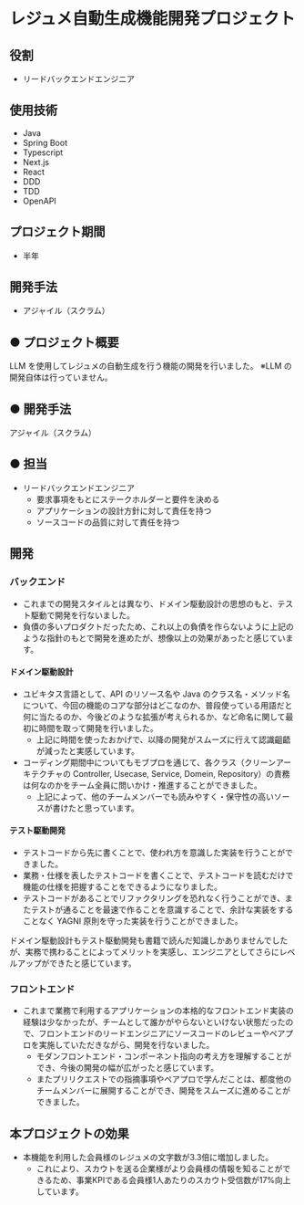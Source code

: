 # レジュメ自動生成機能開発プロジェクト

## 役割

- リードバックエンドエンジニア

## 使用技術

- Java
- Spring Boot
- Typescript
- Next.js
- React
- DDD
- TDD
- OpenAPI

## プロジェクト期間

- 半年

## 開発手法

- アジャイル（スクラム）

## ● プロジェクト概要

LLM を使用してレジュメの自動生成を行う機能の開発を行いました。
※LLM の開発自体は行っていません。

## ● 開発手法

アジャイル（スクラム）

## ● 担当

- リードバックエンドエンジニア
  - 要求事項をもとにステークホルダーと要件を決める
  - アプリケーションの設計方針に対して責任を持つ
  - ソースコードの品質に対して責任を持つ

## 開発

### バックエンド

- これまでの開発スタイルとは異なり、ドメイン駆動設計の思想のもと、テスト駆動で開発を行ないました。
- 負債の多いプロダクトだったため、これ以上の負債を作らないように上記のような指針のもとで開発を進めたが、想像以上の効果があったと感じています。

#### ドメイン駆動設計

- ユビキタス言語として、API のリソース名や Java のクラス名・メソッド名について、今回の機能のコアな部分はどこなのか、普段使っている用語だと何に当たるのか、今後どのような拡張が考えられるか、など命名に関して最初に時間を取って開発を行いました。
  - 上記に時間を使ったおかげで、以降の開発がスムーズに行えて認識齟齬が減ったと実感しています。
- コーディング期間中についてもモブプロを通じて、各クラス（クリーンアーキテクチャの Controller, Usecase, Service, Domein, Repository）の責務は何なのかをチーム全員に問いかけ・推進することができました。
  - 上記によって、他のチームメンバーでも読みやすく・保守性の高いソースが書けたと思っています。

#### テスト駆動開発

- テストコードから先に書くことで、使われ方を意識した実装を行うことができました。
- 業務・仕様を表したテストコードを書くことで、テストコードを読むだけで機能の仕様を把握することをできるようになりました。
- テストコードがあることでリファクタリングを恐れなく行うことができ、またテストが通ることを最速で作ることを意識することで、余計な実装をすることなく YAGNI 原則を守った実装を行うことができました。

ドメイン駆動設計もテスト駆動開発も書籍で読んだ知識しかありませんでしたが、実務で携わることによってメリットを実感し、エンジニアとしてさらにレベルアップができたと感じています。

### フロントエンド

- これまで業務で利用するアプリケーションの本格的なフロントエンド実装の経験は少なかったが、チームとして誰かがやらないといけない状態だったので、フロントエンドのリードエンジニアにソースコードのレビューやペアプロを実施していただきながら、開発を行ないました。
  - モダンフロントエンド・コンポーネント指向の考え方を理解することができ、今後の開発の幅が広がったと感じています。
  - またプリリクエストでの指摘事項やペアプロで学んだことは、都度他のチームメンバーに展開することができ、開発をスムーズに進めることができました。

## 本プロジェクトの効果

- 本機能を利用した会員様のレジュメの文字数が3.3倍に増加しました。
  - これにより、スカウトを送る企業様がより会員様の情報を知ることができるため、事業KPIである会員様1人あたりのスカウト受信数が17%向上しています。
